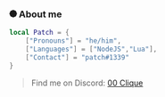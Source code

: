 ### ⯄ About me 

```lua
local Patch = {
    ["Pronouns"] = "he/him",
    ["Languages"] = ["NodeJS","Lua"],
    ["Contact"] = "patch#1339"
}
```

> Find me on Discord: [00 Clique](https://www.discord.gg/00clique)

